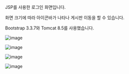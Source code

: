 JSP를 사용한 로그인 화면입니다. 

화면 크기에 따라 아이콘바가 나타나 게시판 이동을 할 수 있습니다. 

Bootstrap 3.3.7와 Tomcat 8.5를 사용했습니다.

![image](https://user-images.githubusercontent.com/82144761/144203276-2a89d924-9688-4bbc-b691-9baa129e4d48.png)

![image](https://user-images.githubusercontent.com/82144761/144207342-e8be5985-31ad-4c1a-9a5a-826627885c19.png)

![image](https://user-images.githubusercontent.com/82144761/144737544-03ef9ec8-fab8-4967-938c-280553a54ed3.png)

![image](https://user-images.githubusercontent.com/82144761/144738179-ca21a7d6-3089-4a5b-9882-370f59b76e87.png)
